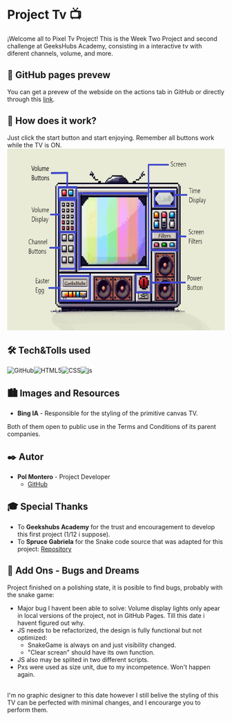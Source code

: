 # Project Tv 📺

¡Welcome all to Pixel Tv Project! This is the Week Two Project and second challenge at GeeksHubs Academy, consisting in a interactive tv with diferent channels, volume, and more.



## 🚀 GitHub pages prevew

You can get a prevew of the webside on the actions tab in GitHub or directly through this [link](https://hypoldev.github.io/TV_Week-2-Project/).

## 🤖 How does it work? 

Just click the start button and start enjoying. Remember all buttons work while the TV is ON.
<img src="./img/screenSummary.png" alt="summary" style="height: 30em">

## 🛠️ Tech&Tolls used 


<img src="https://img.shields.io/badge/GitHub-100000?style=for-the-badge&logo=github&logoColor=white" alt="GitHub" /><img src="https://img.shields.io/badge/HTML5-E34F26?style=for-the-badge&logo=html5&logoColor=white" alt="HTML5" /><img src="https://img.shields.io/badge/CSS3-1572B6?style=for-the-badge&logo=css3&logoColor=white" alt="CSS" /><img src="https://img.shields.io/badge/JavaScript-F7DF1E?logo=javascript&logoColor=000&style=for-the-badge" alt="js"/>


## 🏙️ Images and Resources


- **Bing IA** - Responsible for the styling of the primitive canvas TV.

Both of them open to public use in the Terms and Conditions of its parent companies.

## ✒️ Autor

- **Pol Montero** - Project Developer
  - [GitHub](https://github.com/hypoldev) 

## 🎓 Special Thanks

- To **Geekshubs Academy** for the trust and encouragement to develop this first project (1/12 i suppose).
- To **Spruce Gabriela** for the Snake code source that was adapted for this project: [Repository](https://github.com/SpruceGabriela/snake-the-game)

## 📄 Add Ons - Bugs and Dreams

Project finished on a polishing state, it is posible to find bugs, probably with the snake game:
- Major bug I havent been able to solve: Volume display lights only apear in local versions of the project, not in GitHub Pages. Till this date i havent figured out why.
- JS needs to be refactorized, the design is fully functional but not optimized:
    - SnakeGame is always on and just visibility changed.
    - "Clear screan" should have its own function.
- JS also may be splited in two different scripts.
- Pxs were used as size unit, due to my incompetence. Won't happen again.
<br>
I'm no graphic designer to this date however I still belive the styling of this TV can be perfected with minimal changes, and I encourarge you to perform them.
